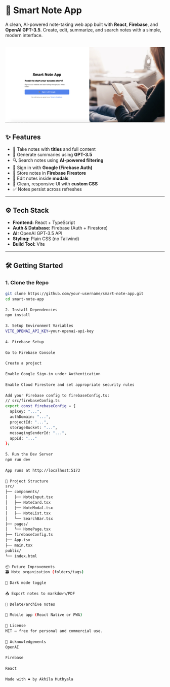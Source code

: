# 🧠 Smart Note App

A clean, AI-powered note-taking web app built with **React**, **Firebase**, and **OpenAI GPT-3.5**. Create, edit, summarize, and search notes with a simple, modern interface.

![Smart Note App Screenshot](./src/assets/preview.png)
---

## ✨ Features

- 📝 Take notes with **titles** and full content
- 🤖 Generate summaries using **GPT-3.5**
- 🔍 Search notes using **AI-powered filtering**
- 🔐 Sign in with **Google (Firebase Auth)**
- 💾 Store notes in **Firebase Firestore**
- 🧊 Edit notes inside **modals**
- 🧱 Clean, responsive UI with **custom CSS**
- ✅ Notes persist across refreshes

---

## ⚙️ Tech Stack

- **Frontend:** React + TypeScript
- **Auth & Database:** Firebase (Auth + Firestore)
- **AI:** OpenAI GPT-3.5 API
- **Styling:** Plain CSS (no Tailwind)
- **Build Tool:** Vite

---

## 🛠️ Getting Started

### 1. Clone the Repo

```bash
git clone https://github.com/your-username/smart-note-app.git
cd smart-note-app

2. Install Dependencies
npm install

3. Setup Environment Variables
VITE_OPENAI_API_KEY=your-openai-api-key

4. Firebase Setup

Go to Firebase Console

Create a project

Enable Google Sign-in under Authentication

Enable Cloud Firestore and set appropriate security rules

Add your Firebase config to firebaseConfig.ts:
// src/firebaseConfig.ts
export const firebaseConfig = {
  apiKey: "...",
  authDomain: "...",
  projectId: "...",
  storageBucket: "...",
  messagingSenderId: "...",
  appId: "..."
};

5. Run the Dev Server
npm run dev

App runs at http://localhost:5173

📁 Project Structure
src/
├── components/
│   ├── NoteInput.tsx
│   ├── NoteCard.tsx
│   ├── NoteModal.tsx
│   ├── NoteList.tsx
│   └── SearchBar.tsx
├── pages/
│   └── HomePage.tsx
├── firebaseConfig.ts
├── App.tsx
├── main.tsx
public/
└── index.html

📦 Future Improvements
🗃️ Note organization (folders/tags)

🌙 Dark mode toggle

📤 Export notes to markdown/PDF

🧹 Delete/archive notes

📱 Mobile app (React Native or PWA)

📜 License
MIT — free for personal and commercial use.

🙏 Acknowledgements
OpenAI

Firebase

React

Made with ❤️ by Akhila Muthyala


